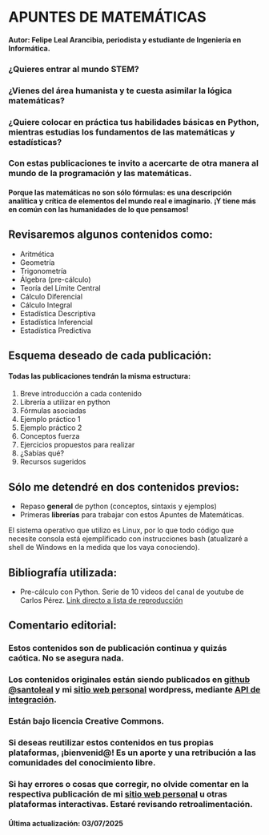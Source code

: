 # APUNTES DE MATEMÁTICAS
#### Autor: Felipe Leal Arancibia, periodista y estudiante de Ingeniería en Informática.
### ¿Quieres entrar al mundo STEM?
### ¿Vienes del área humanista y te cuesta asimilar la lógica matemáticas?
### ¿Quiere colocar en práctica tus habilidades básicas en Python, mientras estudias los fundamentos de las matemáticas y estadísticas?

### Con estas publicaciones te invito a acercarte de otra manera al mundo de la programación y las matemáticas.

#### Porque las matemáticas no son sólo fórmulas: es una descripción analítica y crítica de elementos del mundo real e imaginario. ¡Y tiene más en común con las humanidades de lo que pensamos!

## Revisaremos algunos contenidos como:

- Aritmética
- Geometría
- Trigonometría
- Álgebra (pre-cálculo)
- Teoría del Límite Central
- Cálculo Diferencial
- Cálculo Integral
- Estadística Descriptiva
- Estadística Inferencial
- Estadística Predictiva 


## Esquema **deseado** de cada publicación:
#### Todas las publicaciones tendrán la misma estructura:

1. Breve introducción a cada contenido
2. Librería a utilizar en python
3. Fórmulas asociadas
4. Ejemplo práctico 1
5. Ejemplo práctico 2
6. Conceptos fuerza
7. Ejercicios propuestos para realizar
8. ¿Sabías qué? 
9. Recursos sugeridos


## Sólo me detendré en dos contenidos previos:

- Repaso **general** de python (conceptos, sintaxis y ejemplos)
- Primeras **librerías** para trabajar con estos Apuntes de Matemáticas.

El sistema operativo que utilizo es Linux, por lo que todo código que necesite consola está ejemplificado con instrucciones bash (atualizaré a shell de Windows en la medida que los vaya conociendo). 




## Bibliografía utilizada:

* Pre-cálculo con Python. Serie de 10 videos del canal de youtube de Carlos Pérez. [Link directo a lista de reproducción ](https://www.youtube.com/watch?v=vLoGO3KrV9I&list=PLvxMQVVqTtnXf5YDayVeYISaIrLWJ6-7k&index=10)


## Comentario editorial:

### Estos contenidos son de publicación continua y quizás caótica. No se asegura nada.

### Los contenidos originales están siendo publicados en [github @santoleal](https://github.com/santoleal) y mi [sitio web personal](https://felipelealarancibia.cl/) wordpress, mediante [API de integración](). 

### Están bajo licencia Creative Commons.

### Si deseas reutilizar estos contenidos en tus propias plataformas, ¡bienvenid@! Es un aporte y una retribución a las comunidades del conocimiento libre. 

### Si hay errores o cosas que corregir, no olvide comentar en la respectiva publicación de mi [sitio web personal](https://felipelealarancibia.cl/) u otras plataformas interactivas. Estaré revisando retroalimentación.


#### Última actualización: 03/07/2025

